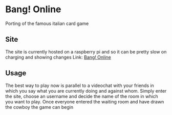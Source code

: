 # Bang! Online
Porting of the famous italian card game 
## Site
The site is currently hosted on a raspberry pi and so it can be pretty slow on charging and showing changes
Link: [Bang! Online](https://bangonlinecard.web.app/)
## Usage
The best way to play now is parallel to a videochat with your friends in which you say what you are currently doing and against whom.
Simply enter the site, choose an username and decide the name of the room in which you want to play.
Once everyone entered the waiting room and have drawn the cowboy the game can begin
